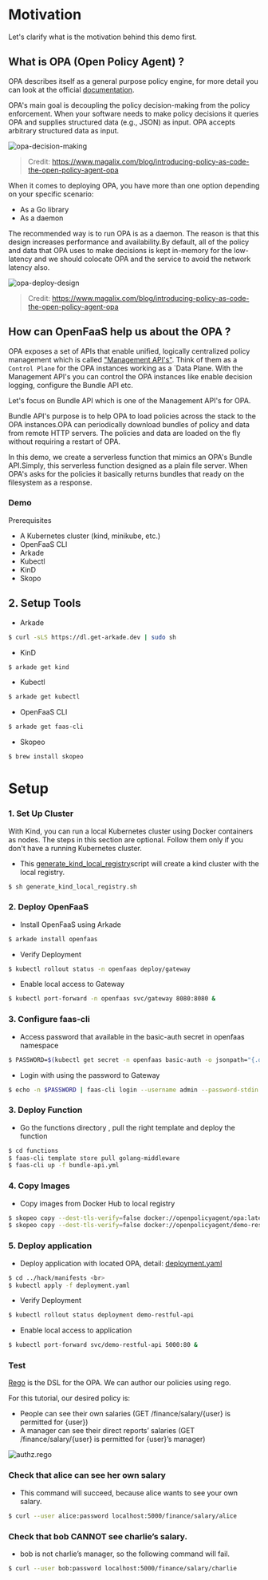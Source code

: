 # Motivation

Let's clarify what is the motivation behind this demo first.

## What is OPA (Open Policy Agent) ? 

OPA describes itself as a general purpose policy engine, for more detail you can look at the official [documentation](https://www.openpolicyagent.org/docs/latest/).

OPA's main goal is decoupling the policy decision-making from the policy enforcement. When your software needs to make policy decisions it queries OPA and supplies structured data (e.g., JSON) as input. OPA accepts arbitrary structured data as input.

![opa-decision-making](docs/opa-policy-decision-make.png)
> Credit: https://www.magalix.com/blog/introducing-policy-as-code-the-open-policy-agent-opa

When it comes to deploying OPA, you have more than one option depending on your specific scenario:

* As a Go library
* As a daemon

The recommended way is to run OPA is as a daemon. The reason is that this design increases performance and availability.By default, all of the policy and data that OPA uses to make decisions is kept in-memory for the low-latency and we should colocate OPA and the service to avoid the network latency also.

![opa-deploy-design](docs/opa-deploy-design.png)
> Credit: https://www.magalix.com/blog/introducing-policy-as-code-the-open-policy-agent-opa

## How can OpenFaaS help us about the OPA ?

OPA exposes a set of APIs that enable unified, logically centralized policy management which is called ["Management API's"](https://www.openpolicyagent.org/docs/latest/management/). Think of them as a `Control Plane` for the OPA instances working as a `Data Plane. With the Management API's you can control the OPA instances like enable decision logging, configure the Bundle API etc.

Let's focus on Bundle API which is one of the Management API's for OPA.

Bundle API's purpose is to help OPA to load policies across the stack to the OPA instances.OPA can periodically download bundles of policy and data from remote HTTP servers. The policies and data are loaded on the fly without requiring a restart of OPA.

In this demo, we create a serverless function that mimics an OPA's Bundle API.Simply, this serverless function designed as a plain file server. When OPA's asks for the policies it basically returns bundles that ready on the filesystem as a response.

### Demo

 Prerequisites
* A Kubernetes cluster (kind, minikube, etc.)
* OpenFaaS CLI
* Arkade
* Kubectl
* KinD
* Skopo

## 2. Setup Tools
* Arkade
```sh
$ curl -sLS https://dl.get-arkade.dev | sudo sh
```

* KinD
```sh
$ arkade get kind
```

* Kubectl
```sh
$ arkade get kubectl
```

* OpenFaaS CLI
```sh
$ arkade get faas-cli
```

* Skopeo
```sh
$ brew install skopeo
```

# Setup

### 1. Set Up Cluster

With Kind, you can run a local Kubernetes cluster using Docker containers as nodes. The steps in this section are optional. Follow them only if you don't have a running Kubernetes cluster.

* This [generate_kind_local_registry](hack/generate_kind_local_registry.sh)script  will create a kind cluster with the local registry.

```sh
$ sh generate_kind_local_registry.sh
```

### 2. Deploy OpenFaaS

* Install OpenFaaS using Arkade

```sh
$ arkade install openfaas
```

* Verify Deployment

```sh
$ kubectl rollout status -n openfaas deploy/gateway
```

* Enable local access to Gateway
```sh
$ kubectl port-forward -n openfaas svc/gateway 8080:8080 &
```

### 3. Configure faas-cli

* Access password that available in the basic-auth secret in openfaas namespace

```sh
$ PASSWORD=$(kubectl get secret -n openfaas basic-auth -o jsonpath="{.data.basic-auth-password}" | base64 --decode; echo)
```

* Login with using the password to Gateway

```sh
$ echo -n $PASSWORD | faas-cli login --username admin --password-stdin
```

### 3. Deploy Function

* Go the functions directory , pull the right template and deploy the function

```sh
$ cd functions
$ faas-cli template store pull golang-middleware
$ faas-cli up -f bundle-api.yml
```

### 4. Copy Images

* Copy images from Docker Hub to local registry

```sh
$ skopeo copy --dest-tls-verify=false docker://openpolicyagent/opa:latest docker://localhost:5000/opa:latest <br>
$ skopeo copy --dest-tls-verify=false docker://openpolicyagent/demo-restful-api:0.2 docker://localhost:5000/demo-restful-api:0.2
```

### 5. Deploy application

* Deploy application with located OPA, detail: [deployment.yaml](hack/manifests/deployment.yaml)

```sh
$ cd ../hack/manifests <br>
$ kubectl apply -f deployment.yaml
```

* Verify Deployment

```sh
$ kubectl rollout status deployment demo-restful-api
```

* Enable local access to application

```sh
$ kubectl port-forward svc/demo-restful-api 5000:80 &
```

### Test

[Rego](https://www.openpolicyagent.org/docs/latest/#rego) is the DSL for the OPA. We can author our policies using rego.

For this tutorial, our desired policy is:

* People can see their own salaries (GET /finance/salary/{user} is permitted for {user})
* A manager can see their direct reports’ salaries (GET /finance/salary/{user} is permitted for {user}’s manager)

![authz.rego](docs/authz-policy.png)

### Check that alice can see her own salary

* This command will succeed, because alice wants to see your own salary.

```sh
$ curl --user alice:password localhost:5000/finance/salary/alice
```

### Check that bob CANNOT see charlie’s salary.

* bob is not charlie’s manager, so the following command will fail.

```sh
$ curl --user bob:password localhost:5000/finance/salary/charlie
```